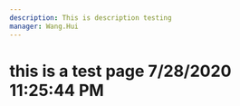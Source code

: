 ```yaml
---
description: This is description testing
manager: Wang.Hui
---
```

# this is a test page 7/28/2020 11:25:44 PM